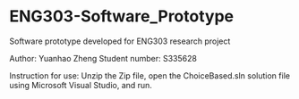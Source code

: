 # ENG303-Software_Prototype
Software prototype developed for ENG303 research project

Author: Yuanhao Zheng
Student number: S335628

Instruction for use: Unzip the Zip file, open the ChoiceBased.sln solution file using Microsoft Visual Studio, and run.

